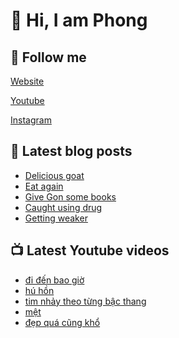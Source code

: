 # 👋 Hi, I am Phong

## 🔗 Follow me

[Website](https://phongever.xyz "Website")

[Youtube](https://www.youtube.com/@phongever "Youtube")

[Instagram](https://www.instagram.com/phongever "Instagram")

## 📝 Latest blog posts

<!-- BLOG-POST-LIST:START -->
- [Delicious goat](https://phongever.xyz/blog/delicious-goat/)
- [Eat again](https://phongever.xyz/blog/eat-again/)
- [Give Gon some books](https://phongever.xyz/blog/give-gon-some-books/)
- [Caught using drug](https://phongever.xyz/blog/caught-using-drug/)
- [Getting weaker](https://phongever.xyz/blog/getting-weaker/)
<!-- BLOG-POST-LIST:END -->

## 📺 Latest Youtube videos

<!-- YOUTUBE-VIDEO-LIST:START -->
- [đi đến bao giờ](https://www.youtube.com/shorts/tiZVue9rnNY)
- [hú hồn](https://www.youtube.com/shorts/zdUYV1oBv5A)
- [tim nhảy theo từng bậc thang](https://www.youtube.com/shorts/p5RdkZ0astI)
- [mệt](https://www.youtube.com/shorts/g5eP4imXWI0)
- [đẹp quá cũng khổ](https://www.youtube.com/shorts/MY2Li5lGMxA)
<!-- YOUTUBE-VIDEO-LIST:END -->
